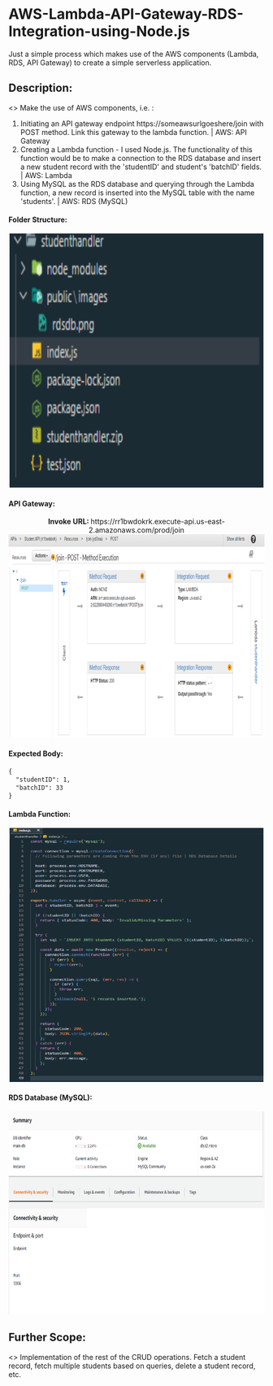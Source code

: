 # AWS-Lambda-API-Gateway-RDS-Integration-using-Node.js
Just a simple process which makes use of the AWS components (Lambda, RDS, API Gateway) to create a simple serverless application.

## Description:
<> Make the use of AWS components, i.e. :
1) Initiating an API gateway endpoint https://someawsurlgoeshere/join with POST method. Link this gateway to the lambda function. | AWS: API Gateway
2) Creating a Lambda function - I used Node.js. The functionality of this function would be to make a connection to the RDS database and insert a new student record with the 'studentID' and student's 'batchID' fields. | AWS: Lambda
3) Using MySQL as the RDS database and querying through the Lambda function, a new record is inserted into the MySQL table with the name 'students'. | AWS: RDS (MySQL)


#### Folder Structure:
<p align="center">
  <img alt="Folder-Structure" width="500" height="500" src="/public/images/folder.png">
</p>

#### API Gateway:
<p align="center">
  <b>Invoke URL: </b>https://rr1bwdokrk.execute-api.us-east-2.amazonaws.com/prod/join
  <img alt="API-Gateway-Image" width="800" height="400" src="/public/images/apigateway.png">
</p>

#### Expected Body:
```
{
  "studentID": 1,
  "batchID": 33
}
```
#### Lambda Function:
<p align="center">
  <img alt="Lambda-Function" width="500" height="500" src="/public/images/lambdafunction.png">
</p>

#### RDS Database (MySQL):
<p align="center">
  <img alt="RDS-DB" width="800" height="400" src="/public/images/rdsdb.png">
</p>

## Further Scope:
<> Implementation of the rest of the CRUD operations. Fetch a student record, fetch multiple students based on queries, delete a student record, etc.
